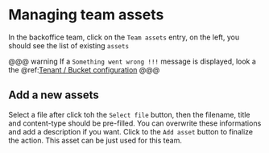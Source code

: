 # Managing team assets

In the backoffice team, click on the `Team assets` entry, on the left, you should see the list of existing `assets`

@@@ warning
If a `Something went wrong !!!` message is displayed, look a the @ref:[Tenant / Bucket configuration](../adminusage/1-tenants.md)
@@@

## Add a new assets
Select a file after click toh the `Select file` button, then the filename, title and content-type should be pre-filled.
You can overwrite these informations and add a description if you want.
Click to the `Add asset` button to finalize the action.
This asset can be just used for this team.